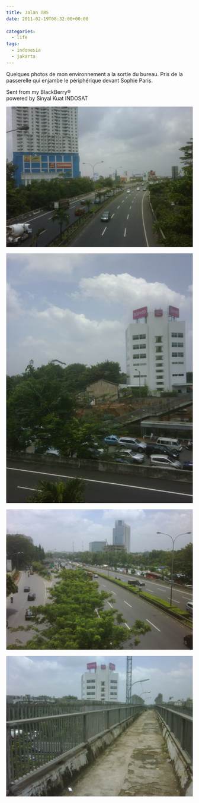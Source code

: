 ```yaml
---
title: Jalan TBS
date: 2011-02-19T08:32:00+00:00

categories:
  - life
tags:
  - indonesia
  - jakarta
---
```

Quelques photos de mon environnement a la sortie du bureau. Pris de la passerelle qui enjambe le périphérique devant Sophie Paris.  

Sent from my BlackBerry®  
powered by Sinyal Kuat INDOSAT

![](media/jalan-tbs-oaH2Es5tB2ga0gI3EL5q/tbs1.jpg)

![](media/jalan-tbs-oaH2Es5tB2ga0gI3EL5q/tbs2.jpg)

![](media/jalan-tbs-oaH2Es5tB2ga0gI3EL5q/tbs3.jpg)

![](media/jalan-tbs-oaH2Es5tB2ga0gI3EL5q/tbs4.jpg)